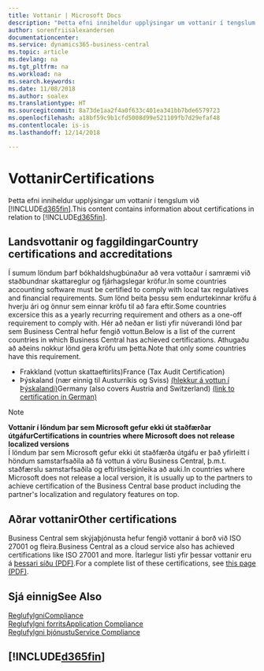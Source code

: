```yaml
---
title: Vottanir | Microsoft Docs
description: "Þetta efni inniheldur upplýsingar um vottanir í tengslum við Business Central."
author: sorenfriisalexandersen
documentationcenter: 
ms.service: dynamics365-business-central
ms.topic: article
ms.devlang: na
ms.tgt_pltfrm: na
ms.workload: na
ms.search.keywords: 
ms.date: 11/08/2018
ms.author: soalex
ms.translationtype: HT
ms.sourcegitcommit: 8a73de1aa2f4a0f633c401ea341bb7bde6579723
ms.openlocfilehash: a18bf59c9b1cfd5008d99e521109fb7d29efaf48
ms.contentlocale: is-is
ms.lasthandoff: 12/14/2018

---
```

# <a name="certifications"></a><span data-ttu-id="1ab12-103">Vottanir</span><span class="sxs-lookup"><span data-stu-id="1ab12-103">Certifications</span></span>  
<span data-ttu-id="1ab12-104">Þetta efni inniheldur upplýsingar um vottanir í tengslum við [!INCLUDE[d365fin](../includes/d365fin_md.md)].</span><span class="sxs-lookup"><span data-stu-id="1ab12-104">This content contains information about certifications in relation to [!INCLUDE[d365fin](../includes/d365fin_md.md)].</span></span>  

## <a name="country-certifications-and-accreditations"></a><span data-ttu-id="1ab12-105">Landsvottanir og faggildingar</span><span class="sxs-lookup"><span data-stu-id="1ab12-105">Country certifications and accreditations</span></span>
<span data-ttu-id="1ab12-106">Í sumum löndum þarf bókhaldshugbúnaður að vera vottaður í samræmi við staðbundnar skattareglur og fjárhagslegar kröfur.</span><span class="sxs-lookup"><span data-stu-id="1ab12-106">In some countries accounting software must be certified to comply with local tax regulatives and financial requirements.</span></span> <span data-ttu-id="1ab12-107">Sum lönd beita þessu sem endurtekinnar kröfu á hverju ári og önnur sem einnar kröfu til að fara eftir.</span><span class="sxs-lookup"><span data-stu-id="1ab12-107">Some countries excersice this as a yearly recurring requirement and others as a one-off requirement to comply with.</span></span> <span data-ttu-id="1ab12-108">Hér að neðan er listi yfir núverandi lönd þar sem Business Central hefur fengið vottun.</span><span class="sxs-lookup"><span data-stu-id="1ab12-108">Below is a list of the current countries in which Business Central has achieved certifications.</span></span> <span data-ttu-id="1ab12-109">Athugaðu að aðeins nokkur lönd gera kröfu um þetta.</span><span class="sxs-lookup"><span data-stu-id="1ab12-109">Note that only some countries have this requirement.</span></span>  
- <span data-ttu-id="1ab12-110">Frakkland (vottun skattaeftirlits)</span><span class="sxs-lookup"><span data-stu-id="1ab12-110">France (Tax Audit Certification)</span></span>
- <span data-ttu-id="1ab12-111">Þýskaland (nær einnig til Austurríkis og Sviss) [(hlekkur á vottun í Þýskalandi)](https://www.bdo.de/de-de/themen/softwarebescheinungen/bdo/microsoft-dynamics-365-business-central)</span><span class="sxs-lookup"><span data-stu-id="1ab12-111">Germany (also covers Austria and Switzerland) [(link to certification in German)](https://www.bdo.de/de-de/themen/softwarebescheinungen/bdo/microsoft-dynamics-365-business-central)</span></span>

> [!NOTE]  
>  <span data-ttu-id="1ab12-112">**Vottanir í löndum þar sem Microsoft gefur ekki út staðfærðar útgáfur**</span><span class="sxs-lookup"><span data-stu-id="1ab12-112">**Certifications in countries where Microsoft does not release localized versions**</span></span>  
> <span data-ttu-id="1ab12-113">Í löndum þar sem Microsoft gefur ekki út staðfærða útgáfu er það yfirleitt í höndum samstarfsaðila að fá vottun á vöru Business Central, þ.m.t. staðfærslu samstarfsaðila og eftirlitseiginleika að auki.</span><span class="sxs-lookup"><span data-stu-id="1ab12-113">In countries where Microsoft does not release a local version, it is usually up to the partners to achieve certification of the Business Central base product including the partner's localization and regulatory features on top.</span></span>

## <a name="other-certifications"></a><span data-ttu-id="1ab12-114">Aðrar vottanir</span><span class="sxs-lookup"><span data-stu-id="1ab12-114">Other certifications</span></span>  
<span data-ttu-id="1ab12-115">Business Central sem skýjaþjónusta hefur fengið vottanir á borð við ISO 27001 og fleira.</span><span class="sxs-lookup"><span data-stu-id="1ab12-115">Business Central as a cloud service also has achieved certifications like ISO 27001 and more.</span></span> <span data-ttu-id="1ab12-116">Ítarlegur listi yfir þessar vottanir eru á [þessari síðu (PDF)](https://aka.ms/d365-compliance-list).</span><span class="sxs-lookup"><span data-stu-id="1ab12-116">For a complete list of these certifications, see [this page (PDF)](https://aka.ms/d365-compliance-list).</span></span>

## <a name="see-also"></a><span data-ttu-id="1ab12-117">Sjá einnig</span><span class="sxs-lookup"><span data-stu-id="1ab12-117">See Also</span></span>  
[<span data-ttu-id="1ab12-118">Reglufylgni</span><span class="sxs-lookup"><span data-stu-id="1ab12-118">Compliance</span></span>](compliance-overview.md)  
[<span data-ttu-id="1ab12-119">Reglufylgni forrits</span><span class="sxs-lookup"><span data-stu-id="1ab12-119">Application Compliance</span></span>](compliance-application-compliance.md)  
[<span data-ttu-id="1ab12-120">Reglufylgni þjónustu</span><span class="sxs-lookup"><span data-stu-id="1ab12-120">Service Compliance</span></span>](compliance-service-compliance.md)  

 ## [!INCLUDE[d365fin](../includes/free_trial_md.md)]  
 

